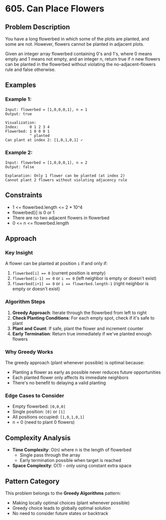 # 605. Can Place Flowers

## Problem Description

You have a long flowerbed in which some of the plots are planted, and some are not. However, flowers cannot be planted in adjacent plots.

Given an integer array flowerbed containing 0's and 1's, where 0 means empty and 1 means not empty, and an integer n, return true if n new flowers can be planted in the flowerbed without violating the no-adjacent-flowers rule and false otherwise.

## Examples

### Example 1:
```
Input: flowerbed = [1,0,0,0,1], n = 1
Output: true

Visualization:
Index:     0 1 2 3 4
Flowerbed: 1 0 0 0 1
           ^ planted
Can plant at index 2: [1,0,1,0,1] ✓
```

### Example 2:
```
Input: flowerbed = [1,0,0,0,1], n = 2
Output: false

Explanation: Only 1 flower can be planted (at index 2)
Cannot plant 2 flowers without violating adjacency rule
```

## Constraints
- 1 <= flowerbed.length <= 2 * 10^4
- flowerbed[i] is 0 or 1
- There are no two adjacent flowers in flowerbed
- 0 <= n <= flowerbed.length

## Approach

### Key Insight
A flower can be planted at position `i` if and only if:
1. `flowerbed[i] == 0` (current position is empty)
2. `flowerbed[i-1] == 0` or `i == 0` (left neighbor is empty or doesn't exist)  
3. `flowerbed[i+1] == 0` or `i == flowerbed.length-1` (right neighbor is empty or doesn't exist)

### Algorithm Steps
1. **Greedy Approach**: Iterate through the flowerbed from left to right
2. **Check Planting Conditions**: For each empty spot, check if it's safe to plant
3. **Plant and Count**: If safe, plant the flower and increment counter
4. **Early Termination**: Return true immediately if we've planted enough flowers

### Why Greedy Works
The greedy approach (plant whenever possible) is optimal because:
- Planting a flower as early as possible never reduces future opportunities
- Each planted flower only affects its immediate neighbors
- There's no benefit to delaying a valid planting

### Edge Cases to Consider
- Empty flowerbed: `[0,0,0]`
- Single position: `[0]` or `[1]`
- All positions occupied: `[1,0,1,0,1]`
- n = 0 (need to plant 0 flowers)

## Complexity Analysis

- **Time Complexity**: O(n) where n is the length of flowerbed
  - Single pass through the array
  - Early termination possible when target is reached
- **Space Complexity**: O(1) - only using constant extra space

## Pattern Category
This problem belongs to the **Greedy Algorithms** pattern:
- Making locally optimal choices (plant whenever possible)
- Greedy choice leads to globally optimal solution
- No need to consider future states or backtrack